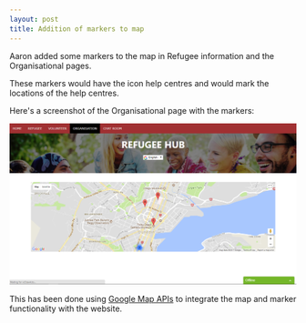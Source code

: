 ```yaml
---
layout: post
title: Addition of markers to map
---
```

Aaron added some markers to the map in Refugee information and the Organisational pages.

These markers would have the icon help centres and would mark the locations of the help centres.

Here's a screenshot of the Organisational page with the markers:

![Map markers](/assets/img/map-markers.png)

This has been done using [Google Map APIs](https://developers.google.com/maps/) to integrate the map and marker functionality with the website.

